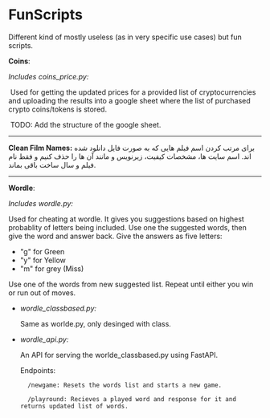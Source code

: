 # FunScripts
Different kind of mostly useless (as in very specific use cases) but fun scripts.

**Coins**:

*Includes coins_price.py:*

​	Used for getting the updated prices for a provided list of cryptocurrencies and uploading the results into a google sheet where the list of purchased crypto coins/tokens is stored. 

​	TODO: Add the structure of the google sheet. 

------

**Clean Film Names:**
برای مرتب کردن اسم فیلم هایی که به صورت فایل دانلود شده اند. اسم سایت ها، مشخصات کیفیت، زیرنویس و مانند آن ها را حذف کنیم و فقط نام فیلم و سال ساخت باقی بماند. 

------

**Wordle**:

*Includes wordle.py:*

Used for cheating at wordle. It gives you suggestions based on highest probablity of letters being included. Use one the suggested words, then give the word and answer back.
Give the answers as five letters:
<ul>
<li>"g" for Green</li>
<li>"y" for Yellow</li>
<li>"m" for grey (Miss)</li>
</ul>
Use one of the words from new suggested list. Repeat until either you win or run out of moves. 

* *wordle_classbased.py:*

    Same as worlde.py, only desinged with class. 

* *wordle_api.py:*

    An API for serving the worlde_classbased.py using FastAPI.

    Endpoints:

        /newgame: Resets the words list and starts a new game.

        /playround: Recieves a played word and response for it and returns updated list of words. 

	
	